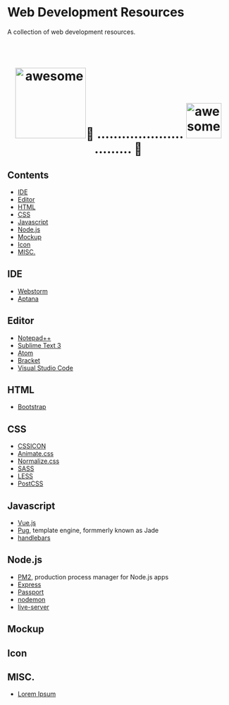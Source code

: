 # Web Development Resources
A collection of web development resources.

<h1 align="center">
	<br>
	<img width="160px" src="http://www.dennisxiao.com/images/homepage_logo.gif" alt="awesome">💩 .....................
  <img width="80px" src="http://www.dennisxiao.com/images/homepage_logo.gif" alt="awesome">......... 💩
	<br>
</h1>

## Contents
- [IDE](#ide)
- [Editor](#editor)
- [HTML](#html)
- [CSS](#css)
- [Javascript](#javascript)
- [Node.js](#nodejs)
- [Mockup](#mockup)
- [Icon](#icon)
- [MISC.](#misc)

## <a id="ide"></a>IDE
- [Webstorm](https://www.jetbrains.com/webstorm/)
- [Aptana](http://www.aptana.com)

## <a id="editor"></a>Editor
- [Notepad++](http://notepad-plus-plus.org)
- [Sublime Text 3](http://sublimetext.com)
- [Atom](http://atom.io)
- [Bracket](http://brackets.io)
- [Visual Studio Code](https://code.visualstudio.com)

## <a id="html"></a>HTML
- [Bootstrap](http://getbootstrap.com)


## <a id="css"></a>CSS
- [CSSICON](http://cssicon.space)  
- [Animate.css](https://daneden.github.io/animate.css/)
- [Normalize.css](https://necolas.github.io/normalize.css/)
- [SASS](http://sass-lang.com)
- [LESS](http://lesscss.org)
- [PostCSS](http://postcss.org)

## <a id="javascript"></a>Javascript
- [Vue.js](https://vuejs.org)
- [Pug](https://pugjs.org/api/getting-started.html), template engine, formmerly known as Jade
- [handlebars](http://handlebarsjs.com)
  
## <a id="nodejs"></a>Node.js
- [PM2](http://pm2.keymetrics.io), production process manager for Node.js apps
- [Express](http://expressjs.com)
- [Passport](http://passportjs.org)
- [nodemon](https://nodemon.io)
- [live-server](http://tapiov.net/live-server/)

## <a id="mockup"></a>Mockup

## <a id="icon"></a>Icon

## <a id="misc"></a>MISC.
- [Lorem Ipsum](http://www.lipsum.com)
